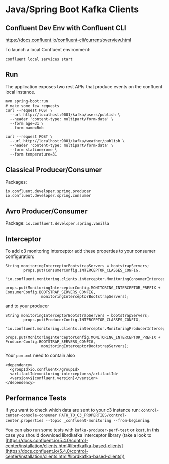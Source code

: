 # Java/Spring Boot Kafka Clients

## Confluent Dev Env with Confluent CLI
https://docs.confluent.io/confluent-cli/current/overview.html

To launch a local Confluent environment:
```
confluent local services start
```

## Run
The application exposes two rest APIs that produce events on the confluent local instance.
```
mvn spring-boot:run
# make some few requests
curl --request POST \
  --url http://localhost:9001/kafka/users/publish \
  --header 'content-type: multipart/form-data' \
  --form age=31 \
  --form name=Bob

curl --request POST \
  --url http://localhost:9001/kafka/weather/publish \
  --header 'content-type: multipart/form-data' \
  --form station=rome \
  --form temperature=31
```

## Classical Producer/Consumer
Packages:
```
io.confluent.developer.spring.producer
io.confluent.developer.spring.consumer
````

## Avro Producer/Consumer
Package: `io.confluent.developer.spring.vanilla`

## Interceptor
To add c3 monitoring interceptor add these properties to your consumer configuration:
```
String monitoringInterceptorBootstrapServers = bootstrapServers;
		props.put(ConsumerConfig.INTERCEPTOR_CLASSES_CONFIG,
				"io.confluent.monitoring.clients.interceptor.MonitoringConsumerInterceptor");
		props.put(MonitoringInterceptorConfig.MONITORING_INTERCEPTOR_PREFIX + ConsumerConfig.BOOTSTRAP_SERVERS_CONFIG,
				monitoringInterceptorBootstrapServers);
```
and to your producer
```
String monitoringInterceptorBootstrapServers = bootstrapServers;
		props.put(ProducerConfig.INTERCEPTOR_CLASSES_CONFIG,
				"io.confluent.monitoring.clients.interceptor.MonitoringProducerInterceptor");
		props.put(MonitoringInterceptorConfig.MONITORING_INTERCEPTOR_PREFIX + ProducerConfig.BOOTSTRAP_SERVERS_CONFIG,
				monitoringInterceptorBootstrapServers);
```
Your `pom.xml` need to contain also
```
<dependency>
  <groupId>io.confluent</groupId>
  <artifactId>monitoring-interceptors</artifactId>
  <version>${confluent.version}</version>
</dependency>
```

## Performance Tests
If you want to check which data are sent to your c3 instance run:  `control-center-console-consumer PATH_TO_C3_PROPERTIES/control-center.properties --topic _confluent-monitoring --from-beginning`.


You can also run some tests with `kafka-producer-perf-test` or `kcat`, in this case you should download librdkafka interceptor library (take a look to [https://docs.confluent.io/5.4.0/control-center/installation/clients.html#librdkafka-based-clients](https://docs.confluent.io/5.4.0/control-center/installation/clients.html#librdkafka-based-clients))
